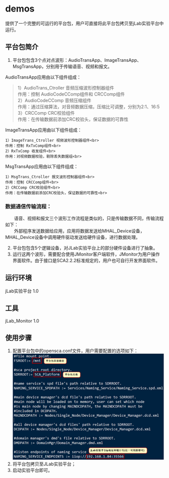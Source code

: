 # demos
提供了一个完整的可运行的平台包，用户可直接将此平台包拷贝至jLab实验平台中运行。<br>

## 平台包简介
1. 平台包包含3个点对点波形：AudioTransApp、ImageTransApp、MsgTransApp，分别用于传输语音、视频和报文。<br>

AudioTransApp应用由以下组件组成：<br>

> 1）AudioTrans_Ctroller 音频压缩波形控制器组件<br>
作用：控制 AudioCodeCComp组件和 CRCComp组件<br>
2）AudioCodeCComp 音频压缩组件<br>
作用：通过压缩算法，对音频数据压缩，压缩比可调整，分别为2:1、16:5<br>
3）CRCComp CRC校验组件<br>
作用：在传输数据前添加CRC校验头，保证数据的可靠性<br>

ImageTransApp应用由以下组件组成：<br>
```
1）ImageTrans_Ctroller 视频波形控制器组件<br>
作用：控制 RxTxComp组件<br>
2）RxTxComp 收发组件<br>
作用：对视频数据校验，剔除丢失数据组<br>
```
MsgTransApp应用由以下组件组成：<br>
```
1）MsgTrans_Ctroller 报文波形控制器组件<br>
作用：控制 CRCComp组件<br>
2）CRCComp CRC校验组件<br>
作用：在传输数据前添加CRC校验头，保证数据的可靠性<br>
```	
### 数据通信传输流程：<br>
&emsp;&emsp;语音、视频和报文三个波形工作流程是类似的，只是传输数据不同，传输流程如下：<br>
&emsp;&emsp;外部程序发送数据给应用，应用将数据发送给MHAL_Device设备，MHAL_Device设备中调用硬件驱动发送给硬件设备，进行数据处理。<br>

2. 平台包包含5个逻辑设备，对JLab实验平台上的部分硬件设备进行了抽象。<br>
3. 运行这两个波形，需要配合使用JMonitor客户端软件，JMonitor为用户操作界面软件。由于接口是SCA2.2.2标准规定的，用户也可自行开发界面软件。<br>

## 运行环境
jLab实验平台 1.0<br>

## 工具
jLab_Monitor 1.0

## 使用步骤
1. 配置平台包中的opensca.conf文件，用户需要配置的选项如下：<br>
![load picture failed](https://github.com/JFounderSDR/demos/blob/master/opensca_conf.png)<br>
2. 将平台包拷贝至JLab实验平台；<br>
3. 启动实验平台即可。<br>
